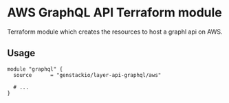 # AWS GraphQL API Terraform module

Terraform module which creates the resources to host a graphl api on AWS.

## Usage

```hcl
module "graphql" {
  source      = "genstackio/layer-api-graphql/aws"
  
  # ...
}
```
